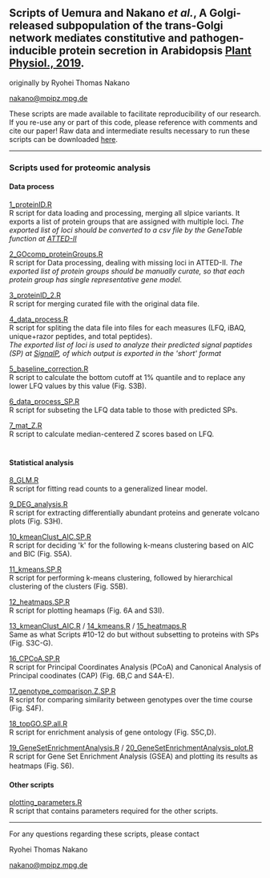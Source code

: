 ## Scripts of Uemura and Nakano _et al._, A Golgi-released subpopulation of the trans-Golgi network mediates constitutive and pathogen-inducible protein secretion in Arabidopsis [Plant Physiol., 2019](http://www.plantphysiol.org/content/179/2/519).

originally by Ryohei Thomas Nakano

nakano@mpipz.mpg.de

These scripts are made available to facilitate reproducibility of our research. If you re-use any or part of this code, please reference with comments and cite our paper! Raw data and intermediate results necessary to run these scripts can be downloaded [here](http://www.mpipz.mpg.de/R_scripts).

---------------------------

### Scripts used for proteomic analysis
#### Data process

[1_proteinID.R](https://github.com/rtnakano1984/SYP4_secretome/blob/master/1_proteinID.R)  
R script for data loading and processing, merging all slpice variants. It exports a list of protein groups that are assigned with multiple loci. *The exported list of loci should be converted to a csv file by the GeneTable function at [ATTED-II](http://atted.jp/top_search.shtml#GeneTable)*

[2_GOcomp_proteinGroups.R](https://github.com/rtnakano1984/SYP4_secretome/blob/master/2_GOcomp_proteinGroups.R)  
R script for Data processing, dealing with missing loci in ATTED-II. *The exported list of protein groups should be manually curate, so that each protein group has single representative gene model.*

[3_proteinID_2.R](https://github.com/rtnakano1984/SYP4_secretome/blob/master/3_proteinID_2.R)  
R script for merging curated file with the original data file.

[4_data_process.R](https://github.com/rtnakano1984/SYP4_secretome/blob/master/4_data_process.R)  
R script for spliting the data file into files for each measures (LFQ, iBAQ, unique+razor peptides, and total peptides).  
*The exported list of loci is used to analyze their predicted signal paptides (SP) at [SignalP](http://www.cbs.dtu.dk/services/SignalP/), of which output is exported in the 'short' format*

[5_baseline_correction.R](https://github.com/rtnakano1984/SYP4_secretome/blob/master/5_baseline_correction.R)  
R script to calculate the bottom cutoff at 1% quantile and to replace any lower LFQ values by this value (Fig. S3B).

[6_data_process_SP.R](https://github.com/rtnakano1984/SYP4_secretome/blob/master/6_data_process_SP.R)  
R script for subseting the LFQ data table to those with predicted SPs.

[7_mat_Z.R](https://github.com/rtnakano1984/SYP4_secretome/blob/master/7_mat_Z.R)  
R script to calculate median-centered Z scores based on LFQ.  
　　
　　


#### Statistical analysis

[8_GLM.R](https://github.com/rtnakano1984/SYP4_secretome/blob/master/8_GLM.R)  
R script for fitting read counts to a generalized linear model.

[9_DEG_analysis.R](https://github.com/rtnakano1984/SYP4_secretome/blob/master/9_DEG_analysis.R)  
R script for extracting differentially abundant proteins and generate volcano plots (Fig. S3H).

[10_kmeanClust_AIC.SP.R](https://github.com/rtnakano1984/SYP4_secretome/blob/master/10_kmeanClust_AIC.SP.R)  
R script for deciding 'k' for the following k-means clustering based on AIC and BIC (Fig. S5A).

[11_kmeans.SP.R](https://github.com/rtnakano1984/SYP4_secretome/blob/master/11_kmeans.SP.R)  
R script for performing k-means clustering, followed by hierarchical clustering of the clusters (Fig. S5B).

[12_heatmaps.SP.R](https://github.com/rtnakano1984/SYP4_secretome/blob/master/12_heatmaps.SP.R)  
R script for plotting heamaps (Fig. 6A and S3I).

[13_kmeanClust_AIC.R](https://github.com/rtnakano1984/SYP4_secretome/blob/master/13_kmeanClust_AIC.R) / [14_kmeans.R](https://github.com/rtnakano1984/SYP4_secretome/blob/master/14_kmeans.R) / [15_heatmaps.R](https://github.com/rtnakano1984/SYP4_secretome/blob/master/15_heatmaps.R)  
Same as what Scripts #10-12 do but without subsetting to proteins with SPs (Fig. S3C-G).

[16_CPCoA.SP.R](https://github.com/rtnakano1984/SYP4_secretome/blob/master/16_CPCoA.SP.R)  
R script for Principal Coordinates Analysis (PCoA) and Canonical Analysis of Principal coodinates (CAP) (Fig. 6B,C and S4A-E).

[17_genotype_comparison.Z.SP.R](https://github.com/rtnakano1984/SYP4_secretome/blob/master/17_genotype_comparison.Z.SP.R)  
R script for comparing similarity between genotypes over the time course (Fig. S4F).

[18_topGO.SP.all.R](https://github.com/rtnakano1984/SYP4_secretome/blob/master/18_topGO.SP.all.R)  
R script for enrichment analysis of gene ontology (Fig. S5C,D).

[19_GeneSetEnrichmentAnalysis.R](https://github.com/rtnakano1984/SYP4_secretome/blob/master/19_GeneSetEnrichmentAnalysis.R) / [20_GeneSetEnrichmentAnalysis_plot.R](https://github.com/rtnakano1984/SYP4_secretome/blob/master/20_GeneSetEnrichmentAnalysis_plot.R)    
R script for Gene Set Enrichment Analysis (GSEA) and plotting its results as heatmaps (Fig. S6).
　　
　　


#### Other scripts

[plotting_parameters.R](https://github.com/rtnakano1984/129E_RNAseq/blob/master/plotting_parameters.R)  
R script that contains parameters required for the other scripts.

---------------------------

For any questions regarding these scripts, please contact

Ryohei Thomas Nakano

nakano@mpipz.mpg.de
